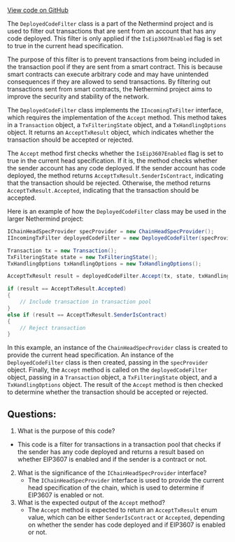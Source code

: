 [View code on GitHub](https://github.com/nethermindeth/nethermind/Nethermind.TxPool/Filters/DeployedCodeFilter.cs)

The `DeployedCodeFilter` class is a part of the Nethermind project and is used to filter out transactions that are sent from an account that has any code deployed. This filter is only applied if the `IsEip3607Enabled` flag is set to true in the current head specification. 

The purpose of this filter is to prevent transactions from being included in the transaction pool if they are sent from a smart contract. This is because smart contracts can execute arbitrary code and may have unintended consequences if they are allowed to send transactions. By filtering out transactions sent from smart contracts, the Nethermind project aims to improve the security and stability of the network.

The `DeployedCodeFilter` class implements the `IIncomingTxFilter` interface, which requires the implementation of the `Accept` method. This method takes in a `Transaction` object, a `TxFilteringState` object, and a `TxHandlingOptions` object. It returns an `AcceptTxResult` object, which indicates whether the transaction should be accepted or rejected.

The `Accept` method first checks whether the `IsEip3607Enabled` flag is set to true in the current head specification. If it is, the method checks whether the sender account has any code deployed. If the sender account has code deployed, the method returns `AcceptTxResult.SenderIsContract`, indicating that the transaction should be rejected. Otherwise, the method returns `AcceptTxResult.Accepted`, indicating that the transaction should be accepted.

Here is an example of how the `DeployedCodeFilter` class may be used in the larger Nethermind project:

```csharp
IChainHeadSpecProvider specProvider = new ChainHeadSpecProvider();
IIncomingTxFilter deployedCodeFilter = new DeployedCodeFilter(specProvider);

Transaction tx = new Transaction();
TxFilteringState state = new TxFilteringState();
TxHandlingOptions txHandlingOptions = new TxHandlingOptions();

AcceptTxResult result = deployedCodeFilter.Accept(tx, state, txHandlingOptions);

if (result == AcceptTxResult.Accepted)
{
    // Include transaction in transaction pool
}
else if (result == AcceptTxResult.SenderIsContract)
{
    // Reject transaction
}
```

In this example, an instance of the `ChainHeadSpecProvider` class is created to provide the current head specification. An instance of the `DeployedCodeFilter` class is then created, passing in the `specProvider` object. Finally, the `Accept` method is called on the `deployedCodeFilter` object, passing in a `Transaction` object, a `TxFilteringState` object, and a `TxHandlingOptions` object. The result of the `Accept` method is then checked to determine whether the transaction should be accepted or rejected.
## Questions: 
 1. What is the purpose of this code?
   - This code is a filter for transactions in a transaction pool that checks if the sender has any code deployed and returns a result based on whether EIP3607 is enabled and if the sender is a contract or not.
2. What is the significance of the `IChainHeadSpecProvider` interface?
   - The `IChainHeadSpecProvider` interface is used to provide the current head specification of the chain, which is used to determine if EIP3607 is enabled or not.
3. What is the expected output of the `Accept` method?
   - The `Accept` method is expected to return an `AcceptTxResult` enum value, which can be either `SenderIsContract` or `Accepted`, depending on whether the sender has code deployed and if EIP3607 is enabled or not.